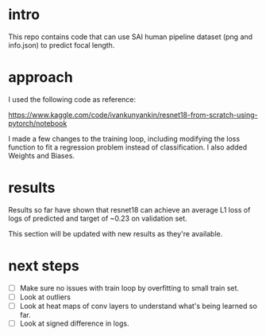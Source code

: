 # intro

This repo contains code that can use SAI human pipeline dataset (png and info.json) to predict focal length.

# approach

I used the following code as reference:

https://www.kaggle.com/code/ivankunyankin/resnet18-from-scratch-using-pytorch/notebook

I made a few changes to the training loop, including modifying the loss function to fit a regression problem instead of classification. I also added Weights and Biases.

# results

Results so far have shown that resnet18 can achieve an average L1 loss of logs of predicted and target of ~0.23 on validation set.

This section will be updated with new results as they're available.

# next steps

- [ ] Make sure no issues with train loop by overfitting to small train set.
- [ ] Look at outliers
- [ ] Look at heat maps of conv layers to understand what's being learned so far.
- [ ] Look at signed difference in logs.
